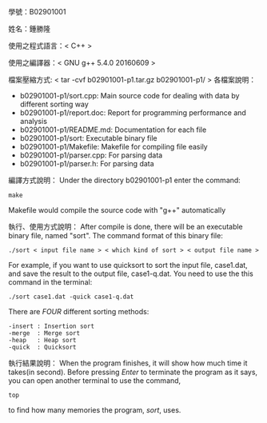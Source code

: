 學號：B02901001

姓名：鍾勝隆

使用之程式語言：< C++ >

使用之編譯器：< GNU g++ 5.4.0 20160609 >

檔案壓縮方式: < tar -cvf b02901001-p1.tar.gz b02901001-p1/ >
各檔案說明：    
*   b02901001-p1/sort.cpp: Main source code for dealing with data by different sorting way
*   b02901001-p1/report.doc: Report for programming performance and analysis
*   b02901001-p1/README.md: Documentation for each file
*   b02901001-p1/sort: Executable binary file
*   b02901001-p1/Makefile: Makefile for compiling file easily
*   b02901001-p1/parser.cpp: For parsing data
*   b02901001-p1/parser.h:  For parsing data

編譯方式說明：
Under the directory b02901001-p1 enter the command:

    make

Makefile would compile the source code with "g++" automatically

執行、使用方式說明：
After compile is done, there will be an executable binary file, named "sort".
The command format of this binary file:

    ./sort < input file name > < which kind of sort > < output file name >

For example, if you want to use quicksort to sort the input file, case1.dat,
and save the result to the output file, case1-q.dat. You need to use the this
command in the terminal:

    ./sort case1.dat -quick case1-q.dat

There are *FOUR* different sorting methods:
    
    -insert : Insertion sort
    -merge  : Merge sort
    -heap   : Heap sort
    -quick  : Quicksort

執行結果說明：
When the program finishes, it will show how much time it takes(in second).
Before pressing *Enter* to terminate the program as it says, you can open
another terminal to use the command,
    
    top

to find how many memories the program, *sort*, uses.
